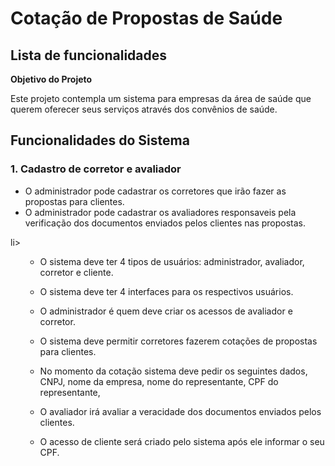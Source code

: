 # Cotação de Propostas de Saúde

**<h2>Lista de funcionalidades</h2>**

**<p>Objetivo do Projeto</p>**

<p>Este projeto contempla um sistema para empresas da área de saúde que querem oferecer seus serviços através dos convênios de saúde.</p>

**<h2>Funcionalidades do Sistema</h2>**

**<h3>1. Cadastro de corretor e avaliador</h3>**
<ul>
    <li>O administrador pode cadastrar os corretores que irão fazer as propostas para clientes.</li>
    <li>O administrador pode cadastrar os avaliadores responsaveis pela verificação dos documentos enviados pelos clientes nas propostas.</ul>li>
<ul>



- O sistema deve ter 4 tipos de usuários: administrador, avaliador, corretor e cliente.
  
- O sistema deve ter 4 interfaces para os respectivos usuários.
  
- O administrador é quem deve criar os acessos de avaliador e corretor.
  
- O sistema deve permitir corretores fazerem cotações de propostas para clientes.
  
- No momento da cotação sistema deve pedir os seguintes dados, CNPJ, nome da empresa, nome do representante, CPF do representante,
  
- O avaliador irá avaliar a veracidade dos documentos enviados pelos clientes.
  
- O acesso de cliente será criado pelo sistema após ele informar o seu CPF.


